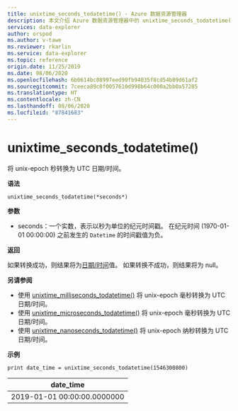 ```yaml
---
title: unixtime_seconds_todatetime() - Azure 数据资源管理器
description: 本文介绍 Azure 数据资源管理器中的 unixtime_seconds_todatetime()。
services: data-explorer
author: orspod
ms.author: v-tawe
ms.reviewer: rkarlin
ms.service: data-explorer
ms.topic: reference
origin.date: 11/25/2019
ms.date: 08/06/2020
ms.openlocfilehash: 6b0614bc08997eed90fb94035f8cd54b09d61af2
ms.sourcegitcommit: 7ceeca89c0f0057610d998b64c000a2bb0a57285
ms.translationtype: HT
ms.contentlocale: zh-CN
ms.lasthandoff: 08/06/2020
ms.locfileid: "87841683"
---
```

# <a name="unixtime_seconds_todatetime"></a>unixtime_seconds_todatetime()

将 unix-epoch 秒转换为 UTC 日期/时间。

**语法**

`unixtime_seconds_todatetime(*seconds*)`

**参数**

* seconds：一个实数，表示以秒为单位的纪元时间戳。 在纪元时间 (1970-01-01 00:00:00) 之前发生的 `Datetime` 的时间戳值为负。

**返回**

如果转换成功，则结果将为[日期/时间](./scalar-data-types/datetime.md)值。 如果转换不成功，则结果将为 null。

**另请参阅**

* 使用 [unixtime_milliseconds_todatetime()](unixtime-milliseconds-todatetimefunction.md) 将 unix-epoch 毫秒转换为 UTC 日期/时间。
* 使用 [unixtime_microseconds_todatetime()](unixtime-microseconds-todatetimefunction.md) 将 unix-epoch 毫秒转换为 UTC 日期/时间。
* 使用 [unixtime_nanoseconds_todatetime()](unixtime-nanoseconds-todatetimefunction.md) 将 unix-epoch 纳秒转换为 UTC 日期/时间。

**示例**

<!-- csl: https://help.kusto.chinacloudapi.cn/Samples  -->
```kusto
print date_time = unixtime_seconds_todatetime(1546300800)
```

|date_time|
|---|
|2019-01-01 00:00:00.0000000|
